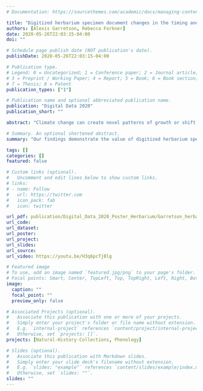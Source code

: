 ```yaml
---
# Documentation: https://sourcethemes.com/academic/docs/managing-content/

title: "Digitized herbarium specimen document changes in the timing and duration of phenophases and pathogen damage in Eastern United States maples"
authors: [Alexis Garretson, Rebecca Forkner]
date: 2020-05-26T22:03:15-04:00
doi: ""

# Schedule page publish date (NOT publication's date).
publishDate: 2020-05-26T22:03:15-04:00

# Publication type.
# Legend: 0 = Uncategorized; 1 = Conference paper; 2 = Journal article;
# 3 = Preprint / Working Paper; 4 = Report; 5 = Book; 6 = Book section;
# 7 = Thesis; 8 = Patent
publication_types: ["1"]

# Publication name and optional abbreviated publication name.
publication: "Digital Data 2020"
publication_short: ""

abstract: "Climate change can create novel patterns of growth or shift other aspects of plant phenology. For example, regrowth of leaves after late spring frost damage or increases in herbivory as a result of climate change can generate aseasonal new leaf production in summer and autumn. To determine if such changes have occurred in eastern United States forests, we examined digitized herbarium specimens of sugar and red maple for the presence/absence of expanding leaves, buds, fruit, flowers, and colored leaves, as well as fungal and herbivory damage. Comparisons of pre- and post-1960 herbaria collections show that maples experienced a lengthening of the time span of new leaf production. Specifically, we documented new leaf production in every month from April to September compared to a simple peak prior to 1960 of buds and expanding leaves in May. Additionally, decadal comparisons uncovered increases in fall fungal damage and herbivory over the past 200 years. Our results indicate that the effect of climate warming goes beyond a simple lengthening of leaf life span and instead radically change the seasonal timing of new leaf production with impacts on multi-trophic interactions. Additionally, our findings demonstrate the value of digitized herbarium specimens for long-term phenology research."

# Summary. An optional shortened abstract.
summary: "Our findings demonstrate the value of digitized herbarium specimens for long-term phenology research."

tags: []
categories: []
featured: false

# Custom links (optional).
#   Uncomment and edit lines below to show custom links.
# links:
# - name: Follow
#   url: https://twitter.com
#   icon_pack: fab
#   icon: twitter

url_pdf: publication/Digital_Data_2020_Poster_Herbarium/Garretson_herbarium_DD2020.pdf
url_code:
url_dataset:
url_poster:
url_project:
url_slides:
url_source:
url_video: https://youtu.be/H3q6pcTjBlg

# Featured image
# To use, add an image named `featured.jpg/png` to your page's folder. 
# Focal points: Smart, Center, TopLeft, Top, TopRight, Left, Right, BottomLeft, Bottom, BottomRight.
image:
  caption: ""
  focal_point: ""
  preview_only: false

# Associated Projects (optional).
#   Associate this publication with one or more of your projects.
#   Simply enter your project's folder or file name without extension.
#   E.g. `internal-project` references `content/project/internal-project/index.md`.
#   Otherwise, set `projects: []`.
projects: [Natural-History-Collections, Phenology]

# Slides (optional).
#   Associate this publication with Markdown slides.
#   Simply enter your slide deck's filename without extension.
#   E.g. `slides: "example"` references `content/slides/example/index.md`.
#   Otherwise, set `slides: ""`.
slides: ""
---
```

